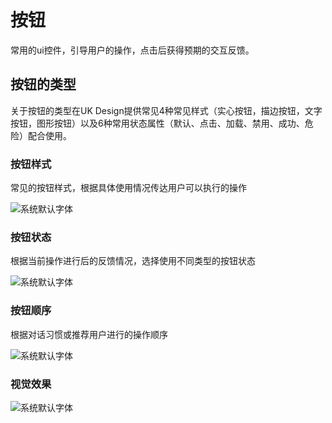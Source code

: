 # 按钮
常用的ui控件，引导用户的操作，点击后获得预期的交互反馈。

## 按钮的类型
关于按钮的类型在UK Design提供常见4种常见样式（实心按钮，描边按钮，文字按钮，图形按钮）以及6种常用状态属性（默认、点击、加载、禁用、成功、危险）配合使用。

### 按钮样式
常见的按钮样式，根据具体使用情况传达用户可以执行的操作

![系统默认字体](resource:assets/img/button/1.png)

### 按钮状态
根据当前操作进行后的反馈情况，选择使用不同类型的按钮状态

![系统默认字体](resource:assets/img/button/2.png)

### 按钮顺序
根据对话习惯或推荐用户进行的操作顺序

![系统默认字体](resource:assets/img/button/3.png)

### 视觉效果

![系统默认字体](resource:assets/img/button/4.png)




